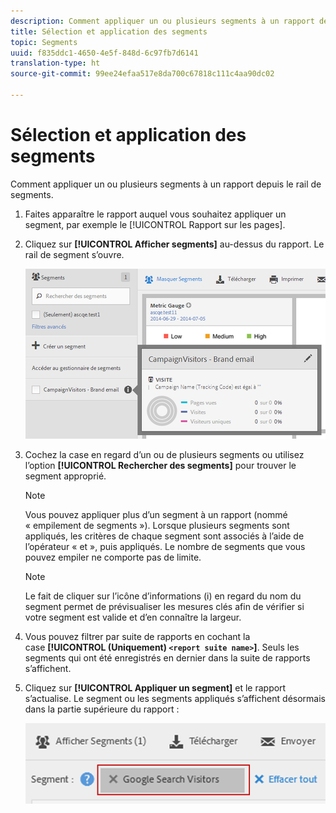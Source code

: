 ```yaml
---
description: Comment appliquer un ou plusieurs segments à un rapport depuis le rail de segments.
title: Sélection et application des segments
topic: Segments
uuid: f835ddc1-4650-4e5f-848d-6c97fb7d6141
translation-type: ht
source-git-commit: 99ee24efaa517e8da700c67818c111c4aa90dc02

---
```



# Sélection et application des segments

Comment appliquer un ou plusieurs segments à un rapport depuis le rail de segments.

1. Faites apparaître le rapport auquel vous souhaitez appliquer un segment, par exemple le [!UICONTROL Rapport sur les pages].
1. Cliquez sur **[!UICONTROL Afficher segments]** au-dessus du rapport. Le rail de segment s’ouvre.

   ![](assets/segment_rail.png)

1. Cochez la case en regard d’un ou de plusieurs segments ou utilisez l’option **[!UICONTROL Rechercher des segments]** pour trouver le segment approprié.

   >[!NOTE]
   >
   >Vous pouvez appliquer plus d’un segment à un rapport (nommé « empilement de segments »). Lorsque plusieurs segments sont appliqués, les critères de chaque segment sont associés à l’aide de l’opérateur « et », puis appliqués. Le nombre de segments que vous pouvez empiler ne comporte pas de limite.

   >[!NOTE]
   >
   >Le fait de cliquer sur l’icône d’informations (i) en regard du nom du segment permet de prévisualiser les mesures clés afin de vérifier si votre segment est valide et d’en connaître la largeur.

1. Vous pouvez filtrer par suite de rapports en cochant la case **[!UICONTROL (Uniquement) `<report suite name>`]**. Seuls les segments qui ont été enregistrés en dernier dans la suite de rapports s’affichent.
1. Cliquez sur **[!UICONTROL Appliquer un segment]** et le rapport s’actualise. Le segment ou les segments appliqués s’affichent désormais dans la partie supérieure du rapport :

   ![](assets/applied_segments.png)

